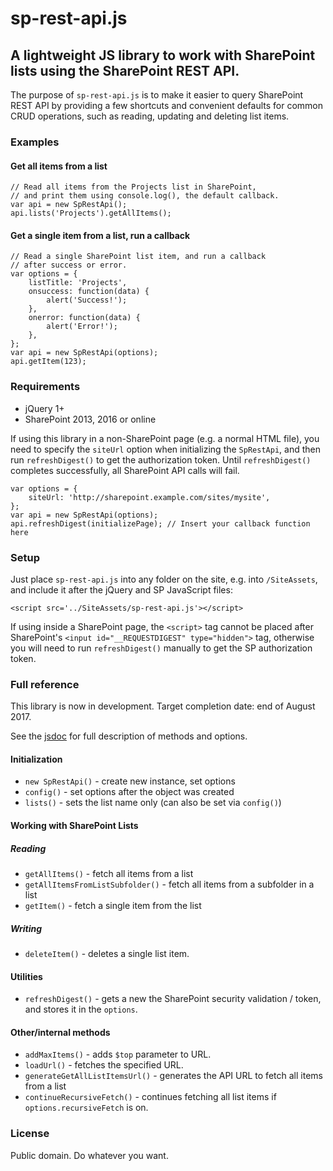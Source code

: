 # sp-rest-api.js

## A lightweight JS library to work with SharePoint lists using the SharePoint REST API.

The purpose of `sp-rest-api.js` is to make it easier to query SharePoint REST API by providing a few shortcuts and convenient defaults for common CRUD operations, such as reading, updating and deleting list items. 

### Examples

#### Get all items from a list

```
// Read all items from the Projects list in SharePoint,
// and print them using console.log(), the default callback.
var api = new SpRestApi();
api.lists('Projects').getAllItems();
```

#### Get a single item from a list, run a callback

```
// Read a single SharePoint list item, and run a callback
// after success or error.
var options = {
    listTitle: 'Projects',
    onsuccess: function(data) {
        alert('Success!');
    },
    onerror: function(data) {
        alert('Error!');
    },
};
var api = new SpRestApi(options);
api.getItem(123);
```


### Requirements

- jQuery 1+
- SharePoint 2013, 2016 or online

If using this library in a non-SharePoint page (e.g. a normal HTML file), you need to specify the `siteUrl` option when initializing the `SpRestApi`, and then run `refreshDigest()` to get the authorization token. Until `refreshDigest()` completes successfully, all SharePoint API calls will fail.

```
var options = {
    siteUrl: 'http://sharepoint.example.com/sites/mysite',
};
var api = new SpRestApi(options);
api.refreshDigest(initializePage); // Insert your callback function here
```

### Setup

Just place `sp-rest-api.js` into any folder on the site, e.g. into `/SiteAssets`, and include it after the jQuery and SP JavaScript files:

```
<script src='../SiteAssets/sp-rest-api.js'></script>
```

If using inside a SharePoint page, the `<script>` tag cannot be placed after SharePoint's `<input id="__REQUESTDIGEST" type="hidden">` tag, otherwise you will need to run `refreshDigest()` manually to get the SP authorization token.

### Full reference

This library is now in development. Target completion date: end of August 2017.

See the [jsdoc](https://github.com/J3QQ4/sp-rest-api.js/blob/master/jsdoc/SpRestApi.html) for full description of methods and options.

#### Initialization
- `new SpRestApi()` - create new instance, set options
- `config()` - set options after the object was created
- `lists()` - sets the list name only (can also be set via `config()`)

#### Working with SharePoint Lists
##### Reading
- `getAllItems()` - fetch all items from a list
- `getAllItemsFromListSubfolder()` - fetch all items from a subfolder in a list
- `getItem()` - fetch a single item from the list

##### Writing
- `deleteItem()` - deletes a single list item.

#### Utilities

- `refreshDigest()` - gets a new the SharePoint security validation / token, and stores it in the `options`.

#### Other/internal methods

- `addMaxItems()` - adds `$top` parameter to URL.
- `loadUrl()` - fetches the specified URL.
- `generateGetAllListItemsUrl()` - generates the API URL to fetch all items from a list
- `continueRecursiveFetch()` - continues fetching all list items if `options.recursiveFetch` is on.

### License

Public domain. Do whatever you want.
